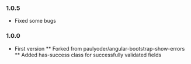 ### 1.0.5

* Fixed some bugs

### 1.0.0

* First version
  ** Forked from paulyoder/angular-bootstrap-show-errors
  ** Added has-success class for successfully validated fields